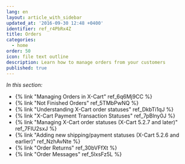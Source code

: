 ```yaml
---
lang: en
layout: article_with_sidebar
updated_at: '2016-09-30 12:48 +0400'
identifier: ref_r4PbRx4Z
title: Orders
categories:
  - home
order: 50
icon: file text outline
description: Learn how to manage orders from your customers
published: true
---
```



_In this section:_

*   {% link "Managing Orders in X-Cart" ref_6q6Mj9CC %}
*   {% link "Not Finished Orders" ref_5TMbPwNQ %}
*   {% link "Understanding X-Cart order statuses" ref_DkbTi1qJ %}
*   {% link "X-Cart Payment Transaction Statuses" ref_7pBlny0J %}
*   {% link "Managing X-Cart order statuses (X-Cart 5.2.7 and later)" ref_7FIU2sxJ %}
*   {% link "Adding new shipping/payment statuses (X-Cart 5.2.6 and earlier)" ref_NzhAvNte %}
*   {% link "Order Returns" ref_30bVFfXt %}
*   {% link "Order Messages" ref_5lxsFz5L %}
